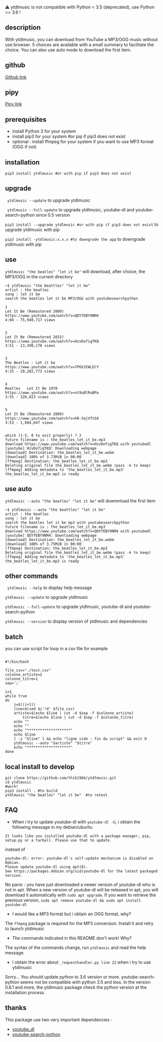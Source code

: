 :warning: ytdlmusic is not compatible with Python < 3.5 (deprecated), use Python >= 3.6 !


## description

With ytdlmusic, you can download from YouTube a MP3/OGG music without use browser. 5 choices are available with a small summary to facilitate the choice. You can also use auto mode to download the first item.  

## github

[Github link](https://github.com/thib1984/ytdlmusic/)

## pipy

[Pipy link](https://pypi.org/project/ytdlmusic/)

## prerequisites

- install Python 3 for your system
- install pip3 for your system #or pip if pip3 does not exist
- optional : install ffmpeg for your system if you want to use MP3 format (OGG if not)

## installation

``pip3 install ytdlmusic #or with pip if pip3 does not exist``

## upgrade

`` ytdlmusic --update`` to upgrade ytdlmusic

`` ytdlmusic --full-update`` to upgrade ytdlmusic, youtube-dl and youtube-search-python since 0.5 version

``pip3 install --upgrade ytdlmusic #or with pip if pip3 does not exist`` to upgrade ytdlmusic with pip

``pip3 install -ytdlmusic:x.x.x #to downgrade the app`` to downgrade ytdlmusic with pip
## use

``ytdlmusic "the beatles" "let it be"``
will download, after choice, the MP3/OGG in the current directory

```
~$ ytdlmusic "the beattles" "let it be"
artist : the beatles
song : let it be
search the beatles let it be MP3/OGG with youtubesearchpython

1
Let It Be (Remastered 2009)
https://www.youtube.com/watch?v=QDYfEBY9NM4
4:04 - 75,940,717 views


2
Let It Be (Remastered 2015)
https://www.youtube.com/watch?v=HzvDofigTKQ
3:51 - 13,390,170 views


3
The Beatles - Let it be
https://www.youtube.com/watch?v=7P6X3IWLECY
4:15 - 29,202,773 views


4
Beatles   Let It Be 1970
https://www.youtube.com/watch?v=nt9uBlRuBPw
3:55 - 326,823 views


5
Let It Be (Remastered 2009)
https://www.youtube.com/watch?v=hR-3ajVftG4
3:53 - 1,684,647 views


which (1-5, 0 to exit properly) ? 2
future filename is : the_beatles_let_it_be.mp3
download https://www.youtube.com/watch?v=HzvDofigTKQ with youtubedl
[youtube] HzvDofigTKQ: Downloading webpage
[download] Destination: the_beatles_let_it_be.webm
[download] 100% of 3.73MiB in 00:00
[ffmpeg] Destination: the_beatles_let_it_be.mp3
Deleting original file the_beatles_let_it_be.webm (pass -k to keep)
[ffmpeg] Adding metadata to 'the_beatles_let_it_be.mp3'
the_beatles_let_it_be.mp3 is ready
````

## use auto

``ytdlmusic --auto "the beatles" "let it be"`` 
will dowmnload the first item 

```
~$ ytdlmusic --auto "the beattles" "let it be"
artist : the beatles
song : let it be
search the beatles let it be mp3 with youtubesearchpython
future filename is : the_beatles_let_it_be.mp3
download https://www.youtube.com/watch?v=QDYfEBY9NM4 with youtubedl
[youtube] QDYfEBY9NM4: Downloading webpage
[download] Destination: the_beatles_let_it_be.webm
[download] 100% of 3.75MiB in 00:00
[ffmpeg] Destination: the_beatles_let_it_be.mp3
Deleting original file the_beatles_let_it_be.webm (pass -k to keep)
[ffmpeg] Adding metadata to 'the_beatles_let_it_be.mp3'
the_beatles_let_it_be.mp3 is ready
```

## other commands

`` ytdlmusic --help`` to display help message

`` ytdlmusic --update `` to upgrade ytdlmusic

`` ytdlmusic --full-update `` to upgrade ytdlmusic, youtube-dl and youtube-search-python

`` ytdlmusic --version `` to display version of ytdlmusic and dependencies
## batch

you can use script for loop in a csv file for example 

```

#!/bin/bash

file_csv="./test.csv"
colonne_artiste=2
colonne_titre=1
sep=';'

i=1
while true
do
    i=$((i+1))
    line=$(sed $i'!d' $file_csv)
    artiste=$(echo $line | cut -d $sep -f $colonne_artiste)
        titre=$(echo $line | cut -d $sep -f $colonne_titre)
    echo ""
    echo ""
    echo "********************"
    echo $line
    [ -z "$line" ] && echo "ligne vide : fin du script" && exit 0
    ytdlmusic --auto "$artiste" "$titre"
    echo "********************"
done 

```

## local install to develop

```
git clone https://github.com/thib1984/ytdlmusic.git
cd ytdlmusic 
#work!
pip3 install . #to build
ytdlmusic "the beatles" "let it be"  #to retest
``` 
 
## FAQ

- When i try to update youtube-dl with ``youtube-dl -U``, i obtain the following message in my debian/ubuntu

```
It looks like you installed youtube-dl with a package manager, pip, setup.py or a tarball. Please use that to update.
```

instead of 

```
youtube-dl: error: youtube-dl's self-update mechanism is disabled on Debian.
Please update youtube-dl using apt(8).
See https://packages.debian.org/sid/youtube-dl for the latest packaged version.
```

No panic : you have just downloaded a newer version of youtube-dl who is not in apt. When a new version of youtube-dl will be released in apt, you will download it automatically with ``sudo apt upgrade``. If you want to retrieve the previous version, ``sudo apt remove youtube-dl && sudo apt install youtube-dl``

- I would like a MP3 format but i obtain an OGG format, why?

The ``ffmpeg`` package is required for the MP3 conversion. Install it and retry to launch ytdlmusic

- The commands indicated in this README don't work! Why?

The  syntax of the commands change, run ``ytdlmusic`` and read the help message. 

- I obtain the error about ``_requesthandler.py line 22`` when i try to use ytdlmusic

Sorry... You should update python to 3.6 version or more. youtube-search-python seems not be compatible with python 3.5 and less. In the version 0.6.1 and more, the ytdlmusic package check the python version at the installation process.

## thanks

This package use two very important dependencies :
- [youtube_dl](https://pypi.org/project/youtube_dl/)
- [youtube-search-python](https://pypi.org/project/youtube-search-python/)
